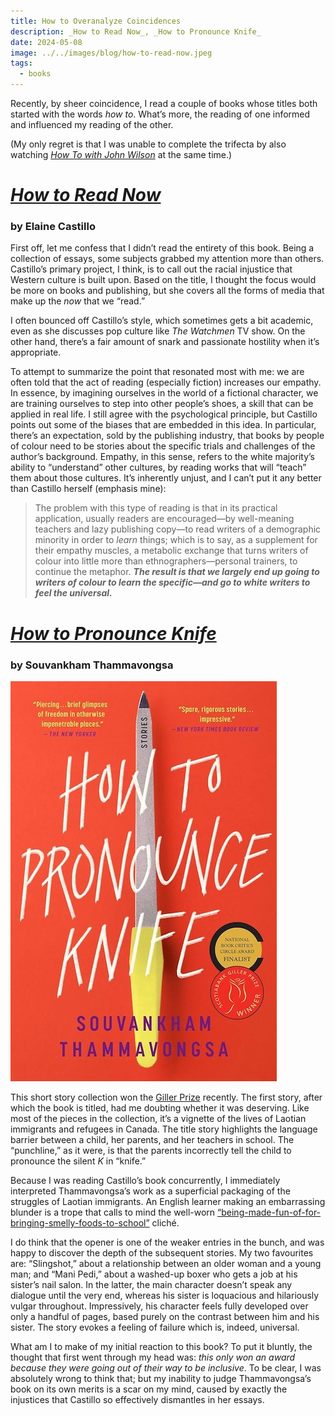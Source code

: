 ```yaml
---
title: How to Overanalyze Coincidences
description: _How to Read Now_, _How to Pronounce Knife_
date: 2024-05-08
image: ../../images/blog/how-to-read-now.jpeg
tags:
  - books
---
```


Recently, by sheer coincidence, I read a couple of books whose titles both started with the words _how to_. What’s more, the reading of one informed and influenced my reading of the other.

(My only regret is that I was unable to complete the trifecta by also watching [_How To with John Wilson_](/quick-reviews/john-wilson) at the same time.)

<!-- excerpt -->

# [_How to Read Now_](https://app.thestorygraph.com/books/094fdc13-ad18-42df-89b0-5f198dce2725)
### by Elaine Castillo

<span><sl-rating value="4" readonly /></span>

First off, let me confess that I didn’t read the entirety of this book. Being a collection of essays, some subjects grabbed my attention more than others. Castillo’s primary project, I think, is to call out the racial injustice that Western culture is built upon. Based on the title, I thought the focus would be more on books and publishing, but she covers all the forms of media that make up the _now_ that we “read.”

I often bounced off Castillo’s style, which sometimes gets a bit academic, even as she discusses pop culture like _The Watchmen_ TV show. On the other hand, there’s a fair amount of snark and passionate hostility when it’s appropriate.

To attempt to summarize the point that resonated most with me: we are often told that the act of reading (especially fiction) increases our empathy. In essence, by imagining ourselves in the world of a fictional character, we are training ourselves to step into other people’s shoes, a skill that can be applied in real life. I still agree with the psychological principle, but Castillo points out some of the biases that are embedded in this idea. In particular, there’s an expectation, sold by the publishing industry, that books by people of colour need to be stories about the specific trials and challenges of the author’s background. Empathy, in this sense, refers to the white majority’s ability to “understand” other cultures, by reading works that will “teach” them about those cultures. It’s inherently unjust, and I can’t put it any better than Castillo herself (emphasis mine):

> The problem with this type of reading is that in its practical application, usually readers are encouraged—by well-meaning teachers and lazy publishing copy—to read writers of a demographic minority in order to *learn* things; which is to say, as a supplement for their empathy muscles, a metabolic exchange that turns writers of colour into little more than ethnographers—personal trainers, to continue the metaphor. _**The result is that we largely end up going to writers of colour to learn the specific—and go to white writers to feel the universal.**_

# [_How to Pronounce Knife_](https://app.thestorygraph.com/books/6ed93be1-9e83-4f6e-9056-4d90ad70b446)

### by Souvankham Thammavongsa 

<span><sl-rating value="3.5" readonly /></span>

![](../../images/blog/how-to-pronounce-knife.jpg)

This short story collection won the [Giller Prize](https://scotiabankgillerprize.ca/2020-finalists/) recently. The first story, after which the book is titled, had me doubting whether it was deserving. Like most of the pieces in the collection, it’s a vignette of the lives of Laotian immigrants and refugees in Canada. The title story highlights the language barrier between a child, her parents, and her teachers in school. The “punchline,” as it were, is that the parents incorrectly tell the child to pronounce the silent _K_ in “knife.”

Because I was reading Castillo’s book concurrently, I immediately interpreted Thammavongsa’s work as a superficial packaging of the struggles of Laotian immigrants. An English learner making an embarrassing blunder is a trope that calls to mind the well-worn [“being-made-fun-of-for-bringing-smelly-foods-to-school”](https://www.eater.com/22239499/lunchbox-moment-pop-culture-tropes) cliché.

I do think that the opener is one of the weaker entries in the bunch, and was happy to discover the depth of the subsequent stories. My two favourites are: “Slingshot,” about a relationship between an older woman and a young man; and “Mani Pedi,” about a washed-up boxer who gets a job at his sister’s nail salon. In the latter, the main character doesn’t speak any dialogue until the very end, whereas his sister is loquacious and hilariously vulgar throughout. Impressively, his character feels fully developed over only a handful of pages, based purely on the contrast between him and his sister. The story evokes a feeling of failure which is, indeed, universal.

What am I to make of my initial reaction to this book? To put it bluntly, the thought that first went through my head was: _this only won an award because they were going out of their way to be inclusive_. To be clear, I was absolutely wrong to think that; but my inability to judge Thammavongsa’s book on its own merits is a scar on my mind, caused by exactly the injustices that Castillo so effectively dismantles in her essays.
